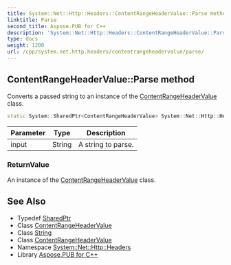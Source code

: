 ```yaml
---
title: System::Net::Http::Headers::ContentRangeHeaderValue::Parse method
linktitle: Parse
second_title: Aspose.PUB for C++
description: 'System::Net::Http::Headers::ContentRangeHeaderValue::Parse method. Converts a passed string to an instance of the ContentRangeHeaderValue class in C++.'
type: docs
weight: 1200
url: /cpp/system.net.http.headers/contentrangeheadervalue/parse/
---
```

## ContentRangeHeaderValue::Parse method


Converts a passed string to an instance of the [ContentRangeHeaderValue](../) class.

```cpp
static System::SharedPtr<ContentRangeHeaderValue> System::Net::Http::Headers::ContentRangeHeaderValue::Parse(String input)
```


| Parameter | Type | Description |
| --- | --- | --- |
| input | String | A string to parse. |

### ReturnValue

An instance of the [ContentRangeHeaderValue](../) class.

## See Also

* Typedef [SharedPtr](../../../system/sharedptr/)
* Class [ContentRangeHeaderValue](../)
* Class [String](../../../system/string/)
* Class [ContentRangeHeaderValue](../)
* Namespace [System::Net::Http::Headers](../../)
* Library [Aspose.PUB for C++](../../../)
